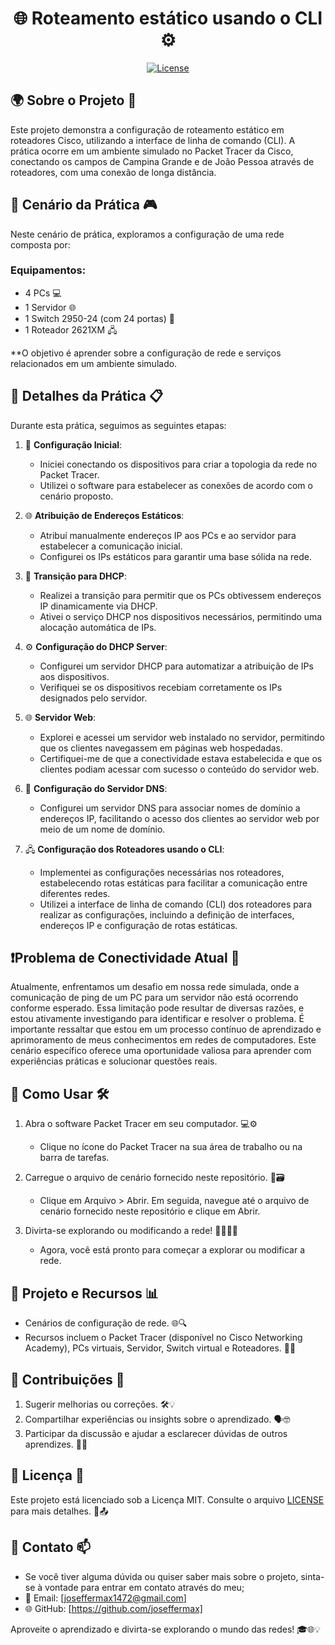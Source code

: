 <h1 align="center">🌐 Roteamento estático usando o CLI ⚙️</h1>

<p align="center">
  <a href="https://opensource.org/licenses/MIT">
    <img src="https://img.shields.io/badge/License-MIT-blue.svg" alt="License">
  </a>
</p>

## 🌍 Sobre o Projeto 💼
  Este projeto demonstra a configuração de roteamento estático em roteadores Cisco, utilizando a interface de linha de comando (CLI). A prática ocorre em um ambiente simulado no Packet Tracer da Cisco, conectando os campos de Campina Grande e de João Pessoa através de roteadores, com uma conexão de longa distância.

## 📅 Cenário da Prática 🎮

Neste cenário de prática, exploramos a configuração de uma rede composta por:

### Equipamentos:
- 4 PCs 💻
- 1 Servidor 🌐
- 1 Switch 2950-24 (com 24 portas) 🔄
- 1 Roteador 2621XM 🖧

**O objetivo é aprender sobre a configuração de rede e serviços relacionados em um ambiente simulado. 

## 📑 Detalhes da Prática 📋

Durante esta prática, seguimos as seguintes etapas:

1. 🚀 **Configuração Inicial**:
   - Iniciei conectando os dispositivos para criar a topologia da rede no Packet Tracer.
   - Utilizei o software para estabelecer as conexões de acordo com o cenário proposto.

2. 🌐 **Atribuição de Endereços Estáticos**:
   - Atribuí manualmente endereços IP aos PCs e ao servidor para estabelecer a comunicação inicial.
   - Configurei os IPs estáticos para garantir uma base sólida na rede.

3. 🔄 **Transição para DHCP**:
   - Realizei a transição para permitir que os PCs obtivessem endereços IP dinamicamente via DHCP.
   - Ativei o serviço DHCP nos dispositivos necessários, permitindo uma alocação automática de IPs.

4. ⚙ **Configuração do DHCP Server**:
   - Configurei um servidor DHCP para automatizar a atribuição de IPs aos dispositivos.
   - Verifiquei se os dispositivos recebiam corretamente os IPs designados pelo servidor.

5. 🌐 **Servidor Web**:
   - Explorei e acessei um servidor web instalado no servidor, permitindo que os clientes navegassem em páginas web hospedadas.
   - Certifiquei-me de que a conectividade estava estabelecida e que os clientes podiam acessar com sucesso o conteúdo do servidor web.

6. 🛜 **Configuração do Servidor DNS**:
   - Configurei um servidor DNS para associar nomes de domínio a endereços IP, facilitando o acesso dos clientes ao servidor web por meio de um nome de domínio.
  
7. 🖧 **Configuração dos Roteadores usando o CLI**:
   - Implementei as configurações necessárias nos roteadores, estabelecendo rotas estáticas para facilitar a comunicação entre diferentes redes.
   - Utilizei a interface de linha de comando (CLI) dos roteadores para realizar as configurações, incluindo a definição de interfaces, endereços IP e configuração de rotas estáticas.

## ❗Problema de Conectividade Atual 🚨

  Atualmente, enfrentamos um desafio em nossa rede simulada, onde a comunicação de ping de um PC para um servidor não está ocorrendo conforme esperado. Essa limitação pode resultar de diversas razões, e estou ativamente investigando para identificar e resolver o problema. 
  É importante ressaltar que estou em um processo contínuo de aprendizado e aprimoramento de meus conhecimentos em redes de computadores. Este cenário específico oferece uma oportunidade valiosa para aprender com experiências práticas e solucionar questões reais.

## 🚀 Como Usar 🛠️

1. Abra o software Packet Tracer em seu computador. 💻⚙️

   - Clique no ícone do Packet Tracer na sua área de trabalho ou na barra de tarefas.

2. Carregue o arquivo de cenário fornecido neste repositório. 📂🗃️

   - Clique em Arquivo > Abrir. Em seguida, navegue até o arquivo de cenário fornecido neste repositório e clique em Abrir.

3. Divirta-se explorando ou modificando a rede! 👨🏻‍💻😊

   - Agora, você está pronto para começar a explorar ou modificar a rede. 

## 🔧 Projeto e Recursos 📊

- Cenários de configuração de rede. 🌐🔍
- Recursos incluem o Packet Tracer (disponível no Cisco Networking Academy), PCs virtuais, Servidor, Switch virtual e Roteadores. 💼🔮
  
## 🤝 Contribuições 👊

1. Sugerir melhorias ou correções. 🛠️💡
2. Compartilhar experiências ou insights sobre o aprendizado. 🗣️🤓
3. Participar da discussão e ajudar a esclarecer dúvidas de outros aprendizes. 💬🙋

## 📄 Licença 📃

Este projeto está licenciado sob a Licença MIT. Consulte o arquivo [LICENSE](LICENSE) para mais detalhes. 📜📤

## 📧 Contato 📫

- Se você tiver alguma dúvida ou quiser saber mais sobre o projeto, sinta-se à vontade para entrar em contato através do meu;
- 📧 Email: [joseffermax1472@gmail.com]
- 🌐 GitHub: [https://github.com/joseffermax]

Aproveite o aprendizado e divirta-se explorando o mundo das redes! 🎓🌐💡
